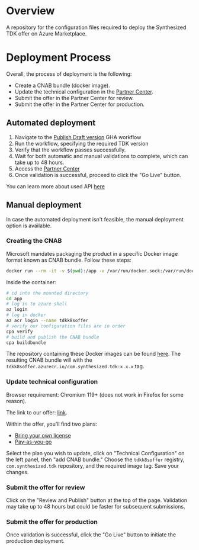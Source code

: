 # Overview

A repository for the configuration files required to deploy the Synthesized TDK offer on Azure Marketplace.

# Deployment Process

Overall, the process of deployment is the following:

- Create a CNAB bundle (docker image).
- Update the technical configuration in the [Partner Center](https://partner.microsoft.com/en-us/dashboard/commercial-marketplace/offers/d2da9e3f-fcf7-4950-9579-401d67364491/overview).
- Submit the offer in the Partner Center for review.
- Submit the offer in the Partner Center for production.

## Automated deployment

1. Navigate to the [Publish Draft version](https://github.com/synthesized-io/tdk-on-azure/actions/workflows/publish-draft-version.yaml) GHA workflow
1. Run the workflow, specifying the required TDK version
1. Verify that the workflow passes successfully.
1. Wait for both automatic and manual validations to complete, which can take up to 48 hours.
1. Access the [Partner Center](https://partner.microsoft.com/en-us/dashboard/commercial-marketplace/offers/d2da9e3f-fcf7-4950-9579-401d67364491/overview)
1. Once validation is successful, proceed to click the "Go Live" button.

You can learn more about used API [here](https://learn.microsoft.com/en-us/partner-center/marketplace/product-ingestion-api#configuration-requests)

## Manual deployment

In case the automated deployment isn't feasible, the manual deployment option is available.

### Creating the CNAB

Microsoft mandates packaging the product in a specific Docker image format known as CNAB bundle. Follow these steps:

```bash
docker run --rm -it -v $(pwd):/app -v /var/run/docker.sock:/var/run/docker.sock --name cpa-tool mcr.microsoft.com/container-package-app:latest bash
```

Inside the container:

```bash
# cd into the mounted directory
cd app
# log in to azure shell
az login
# log in docker
az acr login --name tdkk8soffer
# verify our configuration files are in order
cpa verify
# build and publish the CNAB bundle
cpa buildbundle
```

The repository containing these Docker images can be found [here](https://portal.azure.com/#@synthesized.io/resource/subscriptions/afcb3cac-e3ff-4a76-b540-39bc6b77ee80/resourceGroups/tdk-k8s-offer/providers/Microsoft.ContainerRegistry/registries/tdkk8soffer/overview). The resulting CNAB bundle will with the `tdkk8soffer.azurecr.io/com.synthesized.tdk:x.x.x` tag.

### Update technical configuration

Browser requirement: Chromium 119+ (does not work in Firefox for some reason).

The link to our offer: [link](https://partner.microsoft.com/en-us/dashboard/commercial-marketplace/offers/d2da9e3f-fcf7-4950-9579-401d67364491/overview).

Within the offer, you'll find two plans:

- [Bring your own license](https://partner.microsoft.com/en-us/dashboard/commercial-marketplace/offers/d2da9e3f-fcf7-4950-9579-401d67364491/plans/a782a5a4-5b0e-41c1-a4ea-3b08b8287652/listings)
- [Pay-as-you-go](https://partner.microsoft.com/en-us/dashboard/commercial-marketplace/offers/d2da9e3f-fcf7-4950-9579-401d67364491/plans/2f65f546-c98b-4579-8bae-eb5e3bf6f898/listings)

Select the plan you wish to update, click on "Technical Configuration" on the left panel, then "add CNAB bundle." Choose the `tdkk8soffer` registry, `com.synthesized.tdk` repository, and the required image tag. Save your changes.

### Submit the offer for review

Click on the "Review and Publish" button at the top of the page. Validation may take up to 48 hours but could be faster for subsequent submissions.

### Submit the offer for production

Once validation is successful, click the "Go Live" button to initiate the production deployment.
